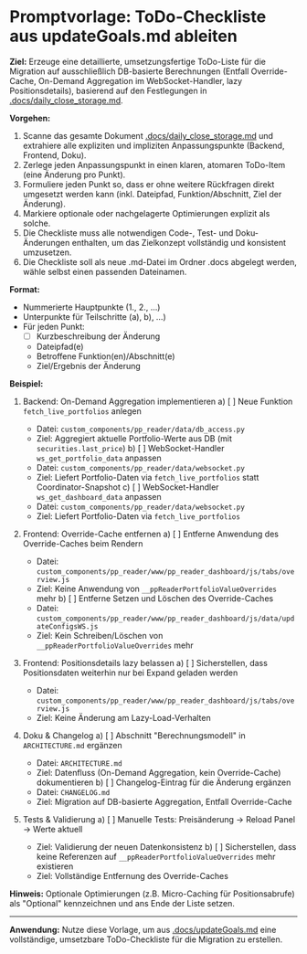# Promptvorlage: ToDo-Checkliste aus updateGoals.md ableiten

**Ziel:**
Erzeuge eine detaillierte, umsetzungsfertige ToDo-Liste für die Migration auf ausschließlich DB-basierte Berechnungen (Entfall Override-Cache, On-Demand Aggregation im WebSocket-Handler, lazy Positionsdetails), basierend auf den Festlegungen in [.docs/daily_close_storage.md](.docs/daily_close_storage.md).

**Vorgehen:**
1. Scanne das gesamte Dokument [.docs/daily_close_storage.md](.docs/daily_close_storage.md) und extrahiere alle expliziten und impliziten Anpassungspunkte (Backend, Frontend, Doku).
2. Zerlege jeden Anpassungspunkt in einen klaren, atomaren ToDo-Item (eine Änderung pro Punkt).
3. Formuliere jeden Punkt so, dass er ohne weitere Rückfragen direkt umgesetzt werden kann (inkl. Dateipfad, Funktion/Abschnitt, Ziel der Änderung).
4. Markiere optionale oder nachgelagerte Optimierungen explizit als solche.
5. Die Checkliste muss alle notwendigen Code-, Test- und Doku-Änderungen enthalten, um das Zielkonzept vollständig und konsistent umzusetzen.
6. Die Checkliste soll als neue .md-Datei im Ordner .docs abgelegt werden, wähle selbst einen passenden Dateinamen.

**Format:**
- Nummerierte Hauptpunkte (1., 2., …)
- Unterpunkte für Teilschritte (a), b), …)
- Für jeden Punkt:
  - [ ] Kurzbeschreibung der Änderung
  - Dateipfad(e)
  - Betroffene Funktion(en)/Abschnitt(e)
  - Ziel/Ergebnis der Änderung

**Beispiel:**

1. Backend: On-Demand Aggregation implementieren
   a) [ ] Neue Funktion `fetch_live_portfolios` anlegen
      - Datei: `custom_components/pp_reader/data/db_access.py`
      - Ziel: Aggregiert aktuelle Portfolio-Werte aus DB (mit `securities.last_price`)
   b) [ ] WebSocket-Handler `ws_get_portfolio_data` anpassen
      - Datei: `custom_components/pp_reader/data/websocket.py`
      - Ziel: Liefert Portfolio-Daten via `fetch_live_portfolios` statt Coordinator-Snapshot
   c) [ ] WebSocket-Handler `ws_get_dashboard_data` anpassen
      - Datei: `custom_components/pp_reader/data/websocket.py`
      - Ziel: Liefert Portfolio-Daten via `fetch_live_portfolios`

2. Frontend: Override-Cache entfernen
   a) [ ] Entferne Anwendung des Override-Caches beim Rendern
      - Datei: `custom_components/pp_reader/www/pp_reader_dashboard/js/tabs/overview.js`
      - Ziel: Keine Anwendung von `__ppReaderPortfolioValueOverrides` mehr
   b) [ ] Entferne Setzen und Löschen des Override-Caches
      - Datei: `custom_components/pp_reader/www/pp_reader_dashboard/js/data/updateConfigsWS.js`
      - Ziel: Kein Schreiben/Löschen von `__ppReaderPortfolioValueOverrides` mehr

3. Frontend: Positionsdetails lazy belassen
   a) [ ] Sicherstellen, dass Positionsdaten weiterhin nur bei Expand geladen werden
      - Datei: `custom_components/pp_reader/www/pp_reader_dashboard/js/tabs/overview.js`
      - Ziel: Keine Änderung am Lazy-Load-Verhalten

4. Doku & Changelog
   a) [ ] Abschnitt "Berechnungsmodell" in `ARCHITECTURE.md` ergänzen
      - Datei: `ARCHITECTURE.md`
      - Ziel: Datenfluss (On-Demand Aggregation, kein Override-Cache) dokumentieren
   b) [ ] Changelog-Eintrag für die Änderung ergänzen
      - Datei: `CHANGELOG.md`
      - Ziel: Migration auf DB-basierte Aggregation, Entfall Override-Cache

5. Tests & Validierung
   a) [ ] Manuelle Tests: Preisänderung → Reload Panel → Werte aktuell
      - Ziel: Validierung der neuen Datenkonsistenz
   b) [ ] Sicherstellen, dass keine Referenzen auf `__ppReaderPortfolioValueOverrides` mehr existieren
      - Ziel: Vollständige Entfernung des Override-Caches

**Hinweis:**
Optionale Optimierungen (z.B. Micro-Caching für Positionsabrufe) als "Optional" kennzeichnen und ans Ende der Liste setzen.

---

**Anwendung:**
Nutze diese Vorlage, um aus [.docs/updateGoals.md](.docs/updateGoals.md) eine vollständige, umsetzbare ToDo-Checkliste für die Migration zu erstellen.